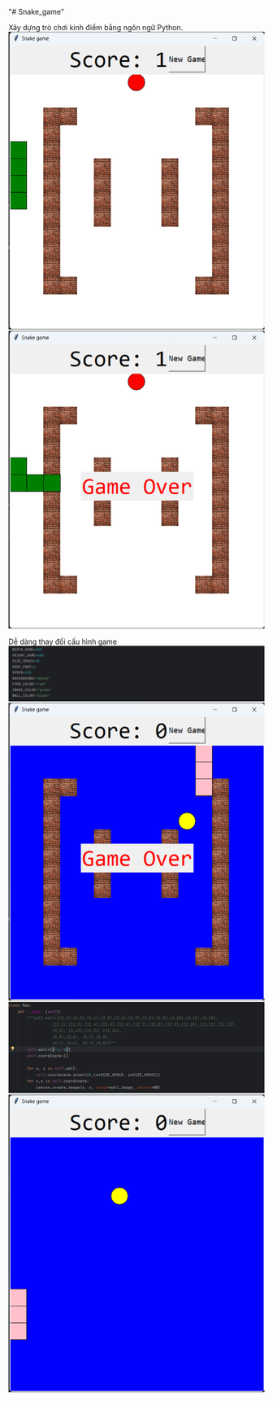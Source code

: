 "# Snake_game" 

Xây dựng trò chơi kinh điểm bằng ngôn ngữ Python.
![snake1.png](picture_in_game%2Fsnake1.png)
![snake2.png](picture_in_game%2Fsnake2.png)

Dễ dàng thay đổi cấu hình game
![snake3.png](picture_in_game%2Fsnake3.png)
![snake4.png](picture_in_game%2Fsnake4.png)
![snake5.png](picture_in_game%2Fsnake5.png)
![snake6.png](picture_in_game%2Fsnake6.png)